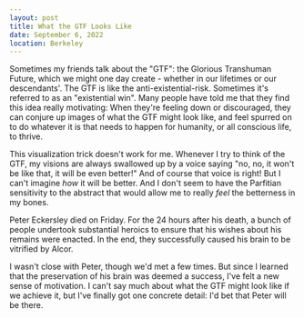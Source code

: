 ```yaml
---
layout: post
title: What the GTF Looks Like
date: September 6, 2022
location: Berkeley
---
```


Sometimes my friends talk about the "GTF": the Glorious Transhuman Future,
which we might one day create - whether in our lifetimes or our descendants'.
The GTF is like the anti-existential-risk. Sometimes it's referred to as an
"existential win". Many people have told me that they find this idea really
motivating: When they're feeling down or discouraged, they can conjure up
images of what the GTF might look like, and feel spurred on to do whatever it
is that needs to happen for humanity, or all conscious life, to thrive.

This visualization trick doesn't work for me. Whenever I try to think of the
GTF, my visions are always swallowed up by a voice saying "no, no, it won't
be like that, it will be even better!" And of course that voice is right! But
I can't imagine *how* it will be better. And I don't seem to have the
Parfitian sensitivity to the abstract that would allow me to really *feel*
the betterness in my bones.

Peter Eckersley died on Friday. For the 24 hours after his death, a bunch of
people undertook substantial heroics to ensure that his wishes about his
remains were enacted. In the end, they successfully caused his brain to be
vitrified by Alcor.

I wasn't close with Peter, though we'd met a few times. But since I learned
that the preservation of his brain was deemed a success, I've felt a new
sense of motivation. I can't say much about what the GTF might look like if
we achieve it, but I've finally got one concrete detail: I'd bet that Peter
will be there.
